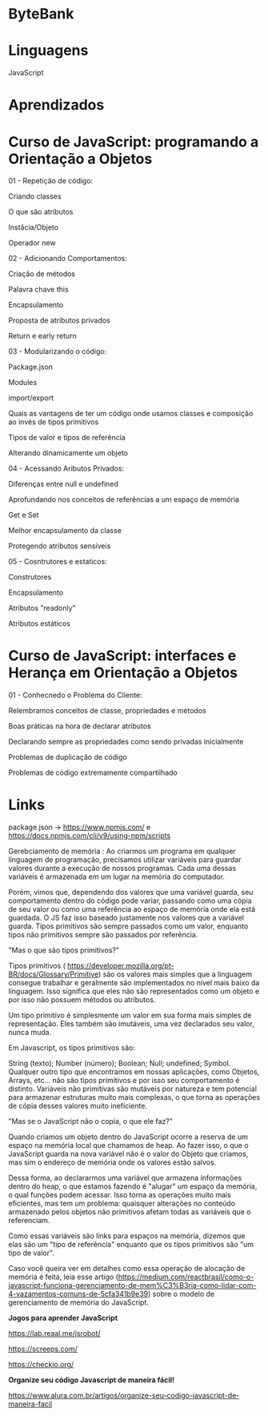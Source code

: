 # ByteBank

# Linguagens

JavaScript

# Aprendizados

# Curso de JavaScript: programando a Orientação a Objetos

01 - Repetição de código:

Criando classes

O que são atributos

Instâcia/Objeto

Operador new

02 - Adicionando Comportamentos:

Criação de métodos

Palavra chave this

Encapsulamento

Proposta de atributos privados

Return e early return

03 - Modularizando o código:

Package.json

Modules

import/export

Quais as vantagens de ter um código onde usamos classes e composição ao invés de tipos primitivos

Tipos de valor e tipos de referência

Alterando dinamicamente um objeto

04 - Acessando Aributos Privados:

Diferenças entre null e undefined

Aprofundando nos conceitos de referências a um espaço de memória

Get e Set

Melhor encapsulamento da classe

Protegendo atributos sensíveis

05 - Cosntrutores e estaticos:

Construtores

Encapsulamento

Atributos "readonly"

Atributos estáticos

# Curso de JavaScript: interfaces e Herança em Orientação a Objetos

01 - Conhecnedo o Problema do Cliente:

Relembramos conceitos de classe, propriedades e métodos

Boas práticas na hora de declarar atributos

Declarando sempre as propriedades como sendo privadas inicialmente

Problemas de duplicação de código

Problemas de código extremamente compartilhado


# Links

package.json -> https://www.npmjs.com/ e https://docs.npmjs.com/cli/v9/using-npm/scripts

Gerebciamento de memória :
Ao criarmos um programa em qualquer linguagem de programação, precisamos utilizar variáveis para guardar valores durante a execução de nossos programas. Cada uma dessas variáveis é armazenada em um lugar na memória do computador.

Porém, vimos que, dependendo dos valores que uma variável guarda, seu comportamento dentro do código pode variar, passando como uma cópia de seu valor ou como uma referência ao espaço de memória onde ela está guardada. O JS faz isso baseado justamente nos valores que a variável guarda. Tipos primitivos são sempre passados como um valor, enquanto tipos não primitivos sempre são passados por referência.

"Mas o que são tipos primitivos?" 

Tipos primitivos ( https://developer.mozilla.org/pt-BR/docs/Glossary/Primitive) são os valores mais simples que a linguagem consegue trabalhar e geralmente são implementados no nível mais baixo da linguagem. Isso significa que eles não são representados como um objeto e por isso não possuem métodos ou atributos.

Um tipo primitivo é simplesmente um valor em sua forma mais simples de representação. Eles também são imutáveis, uma vez declarados seu valor, nunca muda.

Em Javascript, os tipos primitivos são:

String (texto);
Number (número);
Boolean;
Null;
undefined;
Symbol.
Qualquer outro tipo que encontramos em nossas aplicações, como Objetos, Arrays, etc... não são tipos primitivos e por isso seu comportamento é distinto. Variáveis não primitivas são mutáveis por natureza e tem potencial para armazenar estruturas muito mais complexas, o que torna as operações de cópia desses valores muito ineficiente. 

"Mas se o JavaScript não o copia, o que ele faz?"

Quando criamos um objeto dentro do JavaScript ocorre a reserva de um espaço na memória local que chamamos de heap. Ao fazer isso, o que o JavaScript guarda na nova variável não é o valor do Objeto que criamos, mas sim o endereço de memória onde os valores estão salvos.

Dessa forma, ao declararmos uma variável que armazena informações dentro do heap, o que estamos fazendo é "alugar" um espaço da memória, o qual funções podem acessar. Isso torna as operações muito mais eficientes, mas tem um problema: quaisquer alterações no conteúdo armazenado pelos objetos não primitivos afetam todas as variáveis que o referenciam.

Como essas variáveis são links para espaços na memória, dizemos que elas são um "tipo de referência" enquanto que os tipos primitivos são "um tipo de valor".

Caso você queira ver em detalhes como essa operação de alocação de memória é feita, leia esse artigo (https://medium.com/reactbrasil/como-o-javascript-funciona-gerenciamento-de-mem%C3%B3ria-como-lidar-com-4-vazamentos-comuns-de-5cfa341b9e39) sobre o modelo de gerenciamento de memória do JavaScript.

**Jogos para aprender JavaScript**

https://lab.reaal.me/jsrobot/

https://screeps.com/

https://checkio.org/

**Organize seu código Javascript de maneira fácil!**

https://www.alura.com.br/artigos/organize-seu-codigo-javascript-de-maneira-facil
